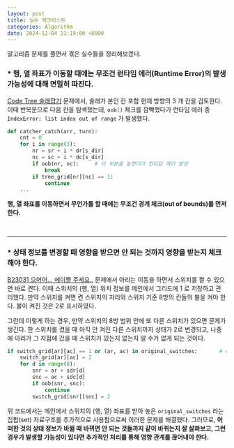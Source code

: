 ```yaml
---
layout: post
title: 실수 체크리스트
categories: Algorithm
date: 2024-12-04 21:19:00 +0900
---
```

알고리즘 문제를 풀면서 겪은 실수들을 정리해보겠다.

### * 행, 열 좌표가 이동할 때에는 무조건 런타임 에러(Runtime Error)의 발생 가능성에 대해 면밀히 따진다.

<a href="https://www.codetree.ai/training-field/frequent-problems/problems/hide-and-seek/description?page=2&pageSize=20" target="_blank">Code Tree 술래잡기</a> 문제에서, 술래가 본인 칸 포함 현재 방향의 3 개 칸을 검토한다. 이때 반복문으로 다음 칸을 탐색했는데, ```oob()``` 체크를 깜빡했다가 런타임 에러 중 ```IndexError: list index out of range``` 가 발생했다.

```python
def catcher_catch(arr, turn):
    cnt = 0
    for i in range(3):
        nr = sr + i * dr[s_dir]
        nc = sc + i * dc[s_dir]
        if oob(nr, nc):     # 이 부분을 놓쳤다가 런타임 에러 발생
            break
        if tree_grid[nr][nc] == 1:
            continue
    ...
```

<b>행, 열 좌표를 이동하면서 무언가를 할 때에는 무조건 경계 체크(out of bounds)를 먼저 한다.</b>

<br>
<hr>

### * 상태 정보를 변경할 때 영향을 받으면 안 되는 것까지 영향을 받는지 체크해야 한다.

<a href="https://www.acmicpc.net/problem/23031" target="_blank">B23031 으어어... 에이쁠 주세요..</a> 문제에서 아리는 이동을 하면서 스위치를 켤 수 있으면 바로 켠다. 이때 스위치의 (행, 열) 위치 정보를 메인에서 그리드에 1 로 저장하고 관리했다. 만약 스위치를 켜면 켠 스위치의 자리와 스위치 기준 8방의 칸들의 불을 켜야 한다. 불이 켜진 것은 2로 표시하였다. 

그런데 이렇게 하는 경우, 만약 스위치의 8방 범위 안에 또 다른 스위치가 있으면 문제가 생긴다. 한 스위치를 켰을 때 아직 안 켜진 다른 스위치까지 상태가 2로 변경되고, 나중에 아리가 그 지점에 갔을 때 스위치가 있는지 없는지 알 수가 없게 되는 것이다.

```python
if switch_grid[ar][ac] == 1 or (ar, ac) in original_switches:       # original_switches 라는 집합(set) 자료구조를 사용하여 문제 해결
    switch_grid[ar][ac] = 2
    for d in range(8):
        snr = ar + sdr[d]
        snc = ac + sdc[d]
        if oob(snr, snc):
            continue
        switch_grid[snr][snc] = 2
```

위 코드에서는 메인에서 스위치의 (행, 열) 좌표를 받아 놓은 ```original_switches``` 라는 집합(set) 자료구조를 추가적으로 사용함으로써 이러한 문제를 해결했다. 그러므로, <b>어떠한 것의 상태 정보가 바뀔 때 바뀌면 안 되는 것들까지 같이 바뀌는지 잘 살펴보고, 그런 경우가 발생할 가능성이 있다면 추가적인 처리를 통해 영향 관계를 끊어내야 한다.</b>

